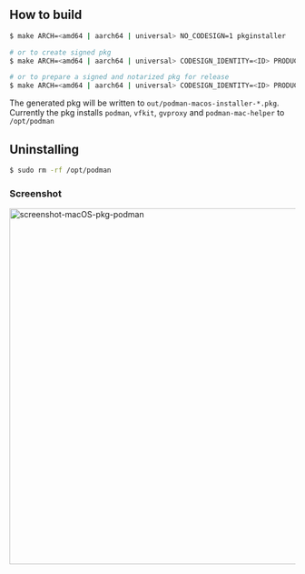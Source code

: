 ## How to build

```sh
$ make ARCH=<amd64 | aarch64 | universal> NO_CODESIGN=1 pkginstaller

# or to create signed pkg
$ make ARCH=<amd64 | aarch64 | universal> CODESIGN_IDENTITY=<ID> PRODUCTSIGN_IDENTITY=<ID> pkginstaller

# or to prepare a signed and notarized pkg for release
$ make ARCH=<amd64 | aarch64 | universal> CODESIGN_IDENTITY=<ID> PRODUCTSIGN_IDENTITY=<ID> NOTARIZE_USERNAME=<appleID> NOTARIZE_PASSWORD=<appleID-password> NOTARIZE_TEAM=<team-id> notarize
```

The generated pkg will be written to `out/podman-macos-installer-*.pkg`.
Currently the pkg installs `podman`, `vfkit`, `gvproxy` and `podman-mac-helper` to `/opt/podman`

## Uninstalling

```sh
$ sudo rm -rf /opt/podman
```

### Screenshot
<img width="626" alt="screenshot-macOS-pkg-podman" src="https://user-images.githubusercontent.com/8885742/157380992-2e3b1573-34a0-4aa0-bdc1-a85f4792a1d2.png">
